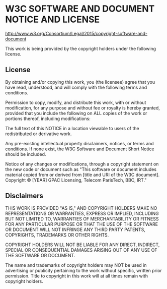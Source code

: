# W3C SOFTWARE AND DOCUMENT NOTICE AND LICENSE

http://www.w3.org/Consortium/Legal/2015/copyright-software-and-document

This work is being provided by the copyright holders under the following license.

License
-------

By obtaining and/or copying this work, you (the licensee) agree that you have read, understood, and will comply with the following terms and conditions.

Permission to copy, modify, and distribute this work, with or without modification, for any purpose and without fee or royalty is hereby granted, provided that you include the following on ALL copies of the work or portions thereof, including modifications:

The full text of this NOTICE in a location viewable to users of the redistributed or derivative work.

Any pre-existing intellectual property disclaimers, notices, or terms and conditions. If none exist, the W3C Software and Document Short Notice should be included.

Notice of any changes or modifications, through a copyright statement on the new code or document such as "This software or document includes material copied from or derived from [title and URI of the W3C document]. Copyright © [YEAR] GPAC Licensing, Telecom ParisTech, BBC, IRT."

Disclaimers
-----------

THIS WORK IS PROVIDED "AS IS," AND COPYRIGHT HOLDERS MAKE NO REPRESENTATIONS OR WARRANTIES, EXPRESS OR IMPLIED, INCLUDING BUT NOT LIMITED TO, WARRANTIES OF MERCHANTABILITY OR FITNESS FOR ANY PARTICULAR PURPOSE OR THAT THE USE OF THE SOFTWARE OR DOCUMENT WILL NOT INFRINGE ANY THIRD PARTY PATENTS, COPYRIGHTS, TRADEMARKS OR OTHER RIGHTS.

COPYRIGHT HOLDERS WILL NOT BE LIABLE FOR ANY DIRECT, INDIRECT, SPECIAL OR CONSEQUENTIAL DAMAGES ARISING OUT OF ANY USE OF THE SOFTWARE OR DOCUMENT.

The name and trademarks of copyright holders may NOT be used in advertising or publicity pertaining to the work without specific, written prior permission. Title to copyright in this work will at all times remain with copyright holders.
